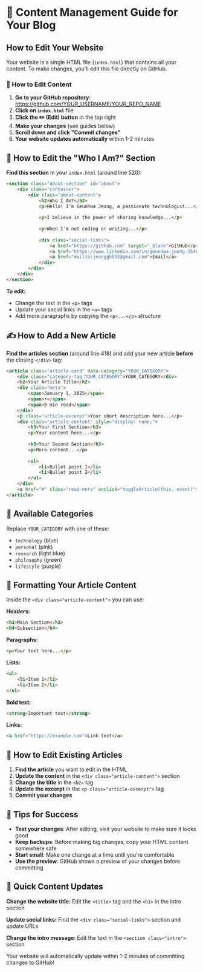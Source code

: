 # 📝 Content Management Guide for Your Blog

## How to Edit Your Website

Your website is a single HTML file (`index.html`) that contains all your content. To make changes, you'll edit this file directly on GitHub.

### 🔧 How to Edit Content

1. **Go to your GitHub repository**: https://github.com/YOUR_USERNAME/YOUR_REPO_NAME
2. **Click on `index.html`** file
3. **Click the ✏️ (Edit) button** in the top right
4. **Make your changes** (see guides below)
5. **Scroll down and click "Commit changes"**
6. **Your website updates automatically** within 1-2 minutes

## 📖 How to Edit the "Who I Am?" Section

**Find this section** in your `index.html` (around line 520):

```html
<section class="about-section" id="about">
    <div class="container">
        <div class="about-content">
            <h2>Who I Am?</h2>
            <p>Hello! I'm Geunhwa Jeong, a passionate technologist...</p>
            
            <p>I believe in the power of sharing knowledge...</p>
            
            <p>When I'm not coding or writing...</p>
            
            <div class="social-links">
                <a href="https://github.com" target="_blank">GitHub</a>
                <a href="https://www.linkedin.com/in/geunhwa-jeong-354641352" target="_blank">LinkedIn</a>
                <a href="mailto:jeonggh892@gmail.com">Email</a>
            </div>
        </div>
    </div>
</section>
```

**To edit:**
- Change the text in the `<p>` tags
- Update your social links in the `<a>` tags
- Add more paragraphs by copying the `<p>...</p>` structure

## ✍️ How to Add a New Article

**Find the articles section** (around line 418) and add your new article **before** the closing `</div>` tag:

```html
<article class="article-card" data-category="YOUR_CATEGORY">
    <div class="category-tag YOUR_CATEGORY">YOUR_CATEGORY</div>
    <h2>Your Article Title</h2>
    <div class="meta">
        <span>January 1, 2025</span>
        <span>•</span>
        <span>5 min read</span>
    </div>
    <p class="article-excerpt">Your short description here...</p>
    <div class="article-content" style="display: none;">
        <h3>Your First Section</h3>
        <p>Your content here...</p>
        
        <h3>Your Second Section</h3>
        <p>More content...</p>
        
        <ul>
            <li>Bullet point 1</li>
            <li>Bullet point 2</li>
        </ul>
    </div>
    <a href="#" class="read-more" onclick="toggleArticle(this, event)">Read more →</a>
</article>
```

## 🎨 Available Categories

Replace `YOUR_CATEGORY` with one of these:
- `technology` (blue)
- `personal` (pink)
- `research` (light blue)
- `philosophy` (green)
- `lifestyle` (purple)

## 📝 Formatting Your Article Content

Inside the `<div class="article-content">` you can use:

**Headers:**
```html
<h3>Main Section</h3>
<h4>Subsection</h4>
```

**Paragraphs:**
```html
<p>Your text here...</p>
```

**Lists:**
```html
<ul>
    <li>Item 1</li>
    <li>Item 2</li>
</ul>
```

**Bold text:**
```html
<strong>Important text</strong>
```

**Links:**
```html
<a href="https://example.com">Link text</a>
```

## 🔄 How to Edit Existing Articles

1. **Find the article** you want to edit in the HTML
2. **Update the content** in the `<div class="article-content">` section
3. **Change the title** in the `<h2>` tag
4. **Update the excerpt** in the `<p class="article-excerpt">` tag
5. **Commit your changes**

## 📱 Tips for Success

- **Test your changes**: After editing, visit your website to make sure it looks good
- **Keep backups**: Before making big changes, copy your HTML content somewhere safe
- **Start small**: Make one change at a time until you're comfortable
- **Use the preview**: GitHub shows a preview of your changes before committing

## 🚀 Quick Content Updates

**Change the website title:** Edit the `<title>` tag and the `<h1>` in the intro section

**Update social links:** Find the `<div class="social-links">` section and update URLs

**Change the intro message:** Edit the text in the `<section class="intro">` section

Your website will automatically update within 1-2 minutes of committing changes to GitHub!